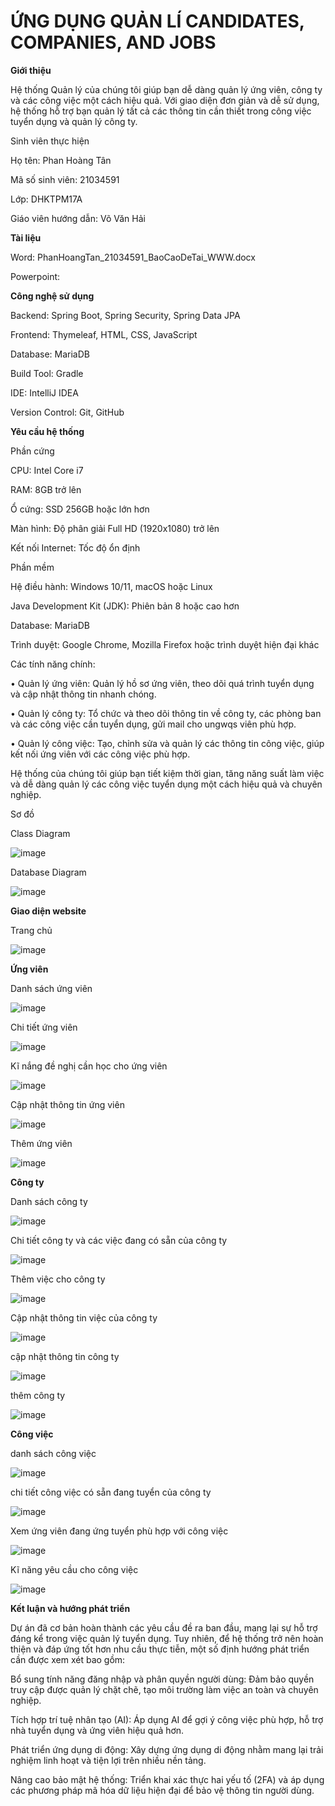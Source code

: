 # ỨNG DỤNG QUẢN LÍ CANDIDATES, COMPANIES, AND JOBS

**Giới thiệu**

Hệ thống Quản lý của chúng tôi giúp bạn dễ dàng quản lý ứng viên, công ty và các công việc một cách hiệu quả. Với giao diện đơn giản và dễ sử dụng, hệ thống hỗ trợ bạn quản lý tất cả các thông tin cần thiết trong công việc tuyển dụng và quản lý công ty.

Sinh viên thực hiện

Họ tên: Phan Hoàng Tân

Mã số sinh viên: 21034591

Lớp: DHKTPM17A

Giáo viên hướng dẫn: Võ Văn Hải

**Tài liệu**

Word: PhanHoangTan_21034591_BaoCaoDeTai_WWW.docx

Powerpoint:

**Công nghệ sử dụng**

Backend: Spring Boot, Spring Security, Spring Data JPA

Frontend: Thymeleaf, HTML, CSS, JavaScript

Database: MariaDB

Build Tool: Gradle

IDE: IntelliJ IDEA

Version Control: Git, GitHub

**Yêu cầu hệ thống**

Phần cứng

CPU: Intel Core i7

RAM: 8GB trở lên

Ổ cứng: SSD 256GB hoặc lớn hơn

Màn hình: Độ phân giải Full HD (1920x1080) trở lên

Kết nối Internet: Tốc độ ổn định

Phần mềm

Hệ điều hành: Windows 10/11, macOS hoặc Linux

Java Development Kit (JDK): Phiên bản 8 hoặc cao hơn

Database: MariaDB

Trình duyệt: Google Chrome, Mozilla Firefox hoặc trình duyệt hiện đại khác

Các tính năng chính:

•	Quản lý ứng viên: Quản lý hồ sơ ứng viên, theo dõi quá trình tuyển dụng và cập nhật thông tin nhanh chóng.

•	Quản lý công ty: Tổ chức và theo dõi thông tin về công ty, các phòng ban và các công việc cần tuyển dụng, gửi mail cho ungwqs viên phù hợp.

•	Quản lý công việc: Tạo, chỉnh sửa và quản lý các thông tin công việc, giúp kết nối ứng viên với các công việc phù hợp.

Hệ thống của chúng tôi giúp bạn tiết kiệm thời gian, tăng năng suất làm việc và dễ dàng quản lý các công việc tuyển dụng một cách hiệu quả và chuyên nghiệp.


Sơ đồ

Class Diagram

![image](https://github.com/user-attachments/assets/60b3586b-56e9-47b3-8eab-d44e49d0dc8c)

Database Diagram

![image](https://github.com/user-attachments/assets/b169b3e7-5c0c-4eba-9c5e-efec3e161cb9)

**Giao diện website**

Trang chủ

![image](https://github.com/user-attachments/assets/8cbb2f84-f868-461d-9216-f863d741b556)

**Ứng viên**

Danh sách ứng viên 

![image](https://github.com/user-attachments/assets/bc945cb9-a83d-4391-bc02-3becdd776cd0)

Chi tiết ứng viên

![image](https://github.com/user-attachments/assets/638d50dd-009f-4424-abca-1452e95f6f8a)

Kĩ nắng đề nghị cần học cho ứng viên

![image](https://github.com/user-attachments/assets/e3fcce29-f290-42a4-9418-cb0b75b36d92)

Cập nhật thông tin ứng viên

![image](https://github.com/user-attachments/assets/18f3179e-f09d-48ae-bca1-f9bac7530c99)

Thêm ứng viên

![image](https://github.com/user-attachments/assets/620efcfa-e19c-4192-be06-81fd7f1e9a47)

**Công ty**

Danh sách công ty

![image](https://github.com/user-attachments/assets/e820ccda-f980-4ab8-93a5-7732b1e5313a)

Chi tiết công ty và các việc đang có sẵn của công ty

![image](https://github.com/user-attachments/assets/52a584ed-4a20-4255-85ae-3d31dfe7c057)

Thêm việc cho công ty

![image](https://github.com/user-attachments/assets/acd0c258-16ba-4e17-8267-48de0a90c842)

Cập nhật thông tin việc của công ty

![image](https://github.com/user-attachments/assets/91a6eb47-5692-4771-b8a5-defbe0e44efe)

cập nhật thông tin công ty

![image](https://github.com/user-attachments/assets/c1404f72-ac6d-4cb0-ac17-a9a16111e159)

thêm công ty

![image](https://github.com/user-attachments/assets/b596a738-0824-4ce0-bbae-376a098c7ac5)

**Công việc**

danh sách công việc

![image](https://github.com/user-attachments/assets/9c131c58-02ed-42af-8216-75736190c188)

chi tiết công việc có sẵn đang tuyển của công ty

![image](https://github.com/user-attachments/assets/593f1a2a-e898-4596-b78c-7019b2ab9cc7)

Xem ứng viên  đang ứng tuyển phù hợp với công việc 

![image](https://github.com/user-attachments/assets/fb16e1ba-def5-487c-ba0a-b6f07b953ea8)

Kĩ năng yêu cầu cho công việc

![image](https://github.com/user-attachments/assets/c9122dec-9c7c-4efa-a9a6-a09c261e3808)


**Kết luận và hướng phát triển**

Dự án đã cơ bản hoàn thành các yêu cầu đề ra ban đầu, mang lại sự hỗ trợ đáng kể trong việc quản lý tuyển dụng. Tuy nhiên, để hệ thống trở nên hoàn thiện và đáp ứng tốt hơn nhu cầu thực tiễn, một số định hướng phát triển cần được xem xét bao gồm:

Bổ sung tính năng đăng nhập và phân quyền người dùng: Đảm bảo quyền truy cập được quản lý chặt chẽ, tạo môi trường làm việc an toàn và chuyên nghiệp.

Tích hợp trí tuệ nhân tạo (AI): Áp dụng AI để gợi ý công việc phù hợp, hỗ trợ nhà tuyển dụng và ứng viên hiệu quả hơn.

Phát triển ứng dụng di động: Xây dựng ứng dụng di động nhằm mang lại trải nghiệm linh hoạt và tiện lợi trên nhiều nền tảng.

Nâng cao bảo mật hệ thống: Triển khai xác thực hai yếu tố (2FA) và áp dụng các phương pháp mã hóa dữ liệu hiện đại để bảo vệ thông tin người dùng.
